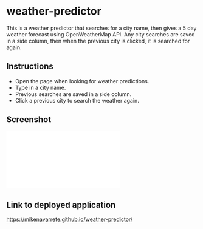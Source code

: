 # weather-predictor
This is a weather predictor that searches for a city name, then gives a 5 day weather forecast using OpenWeatherMap API. Any city searches are saved in a side column, then when the previous city is clicked, it is searched for again.
## Instructions
- Open the page when looking for weather predictions. 
- Type in a city name.
- Previous searches are saved in a side column.
- Click a previous city to search the weather again.

## Screenshot 
![Screenshot of Weather Predictor](./assets/screenshot.pdf)

## Link to deployed application 
https://mikenavarrete.github.io/weather-predictor/
